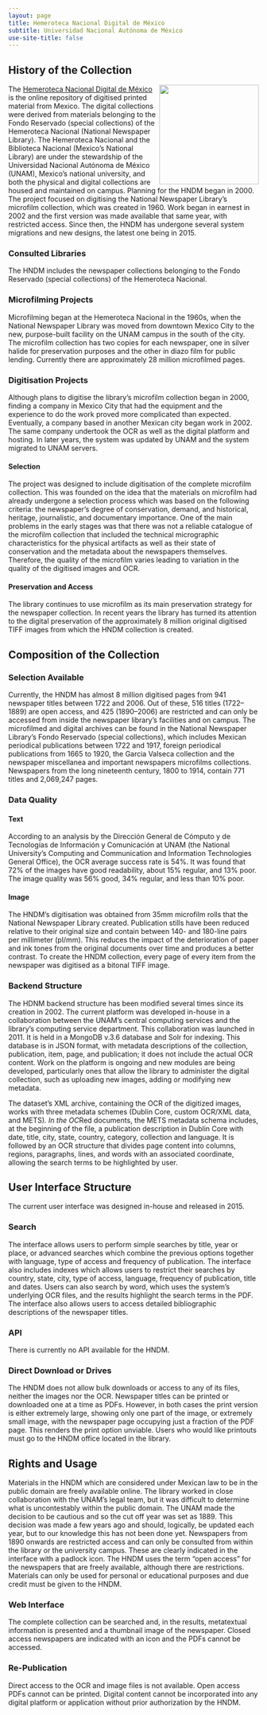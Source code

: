 ```yaml
---
layout: page
title: Hemeroteca Nacional Digital de México
subtitle: Universidad Nacional Autónoma de México
use-site-title: false
---
```


## History of the Collection

<img src="https://www.unamenlinea.unam.mx/recursos/img/81165/default_biblioteca.jpg" width="200" height="200" align="right">The [Hemeroteca Nacional Digital de México](http://www.hndm.unam.mx/index.php/es/) is the online repository of
digitised printed material from Mexico. The digital collections were
derived from materials belonging to the Fondo Reservado (special
collections) of the Hemeroteca Nacional (National Newspaper Library).
The Hemeroteca Nacional and the Biblioteca Nacional (Mexico’s National
Library) are under the stewardship of the Universidad Nacional Autónoma
de México (UNAM), Mexico’s national university, and both the physical
and digital collections are housed and maintained on campus. Planning
for the HNDM began in 2000. The project focused on digitising the
National Newspaper Library’s microfilm collection, which was created in 1960. 
Work began in earnest in 2002 and the first version was made
available that same year, with restricted access. Since then, the HNDM
has undergone several system migrations and new designs, the latest one
being in 2015.

### Consulted Libraries

The HNDM includes the newspaper collections belonging to the Fondo
Reservado (special collections) of the Hemeroteca Nacional.

### Microfilming Projects

Microfilming began at the Hemeroteca Nacional in the 1960s, when the
National Newspaper Library was moved from downtown Mexico City to the
new, purpose-built facility on the UNAM campus in the south of the city.
The microfilm collection has two copies for each newspaper, one in
silver halide for preservation purposes and the other in diazo film for
public lending. Currently there are approximately 28 million microfilmed
pages.

### Digitisation Projects

Although plans to digitise the library’s microfilm collection began in
2000, finding a company in Mexico City that had the equipment and the
experience to do the work proved more complicated than expected.
Eventually, a company based in another Mexican city began work in 2002.
The same company undertook the OCR as well as the digital platform and
hosting. In later years, the system was updated by UNAM and the system
migrated to UNAM servers.

#### Selection

The project was designed to include digitisation of the complete
microfilm collection. This was founded on the idea that the materials on
microfilm had already undergone a selection process which was based on
the following criteria: the newspaper’s degree of conservation, demand,
and historical, heritage, journalistic, and documentary importance. One
of the main problems in the early stages was that there was not a
reliable catalogue of the microfilm collection that included the
technical micrographic characteristics for the physical artifacts as
well as their state of conservation and the metadata about the
newspapers themselves. Therefore, the quality of the microfilm varies
leading to variation in the quality of the digitised images and OCR.

#### Preservation and Access

The library continues to use microfilm as its main preservation strategy
for the newspaper collection. In recent years the library has turned its
attention to the digital preservation of the approximately 8 million
original digitised TIFF images from which the HNDM collection is
created.

## Composition of the Collection

### Selection Available

Currently, the HNDM has almost 8 million digitised pages from 941
newspaper titles between 1722 and 2006. Out of these, 516 titles
(1722–1889) are open access, and 425 (1890–2006) are restricted and
can only be accessed from inside the newspaper library’s facilities and
on campus. The microfilmed and digital archives can be found in the
National Newspaper Library’s Fondo Reservado (special collections),
which includes Mexican periodical publications between 1722 and 1917,
foreign periodical publications from 1665 to 1920, the Garcia Valseca
collection and the newspaper miscellanea and important newspapers
microfilms collections. Newspapers from the long nineteenth century,
1800 to 1914, contain 771 titles and 2,069,247 pages.

### Data Quality

#### Text

According to an analysis by the Dirección General de Cómputo y de
Tecnologías de Información y Comunicación at UNAM (the National
University’s Computing and Communication and Information Technologies
General Office), the OCR average success rate is 54%. It was found that
72% of the images have good readability, about 15% regular, and 13%
poor. The image quality was 56% good, 34% regular, and less than 10%
poor.

#### Image

The HNDM’s digitisation was obtained from 35mm microfilm rolls that the
National Newspaper Library created. Publication stills have been reduced
relative to their original size and contain between 140- and 180-line
pairs per millimeter (pl/mm). This reduces the impact of the
deterioration of paper and ink tones from the original documents over
time and produces a better contrast. To create the HNDM collection,
every page of every item from the newspaper was digitised as a bitonal
TIFF image.

### Backend Structure

The HDNM backend structure has been modified several times since its
creation in 2002. The current platform was developed in-house in a
collaboration between the UNAM’s central computing services and the
library’s computing service department. This collaboration was launched
in 2011. It is held in a MongoDB v.3.6 database and Solr for indexing.
This database is in JSON format, with metadata descriptions of the
collection, publication, item, page, and publication; it does not
include the actual OCR content. Work on the platform is ongoing and new
modules are being developed, particularly ones that allow the library to
administer the digital collection, such as uploading new images, adding
or modifying new metadata.

The dataset’s XML archive, containing the OCR of the digitized images,
works with three metadata schemes (Dublin Core, custom OCR/XML data, and
METS)*. In the OC*Red documents, the METS metadata schema includes, at
the beginning of the file, a publication description in Dublin Core with
date, title, city, state, country, category, collection and language. It
is followed by an OCR structure that divides page content into columns,
regions, paragraphs, lines, and words with an associated coordinate,
allowing the search terms to be highlighted by user.

## User Interface Structure

The current user interface was designed in-house and released in 2015.

### Search

The interface allows users to perform simple searches by title, year or
place, or advanced searches which combine the previous options together
with language, type of access and frequency of publication. The
interface also includes indexes which allows users to restrict their
searches by country, state, city, type of access, language, frequency of
publication, title and dates. Users can also search by word, which uses
the system’s underlying OCR files, and the results highlight the search
terms in the PDF. The interface also allows users to access detailed
bibliographic descriptions of the newspaper titles.

### API

There is currently no API available for the HNDM.

### Direct Download or Drives

The HNDM does not allow bulk downloads or access to any of its files,
neither the images nor the OCR. Newspaper titles can be printed or
downloaded one at a time as PDFs. However, in both cases the print
version is either extremely large, showing only one part of the image,
or extremely small image, with the newspaper page occupying just a
fraction of the PDF page. This renders the print option unviable. Users
who would like printouts must go to the HNDM office located in the
library.

## Rights and Usage

Materials in the HNDM which are considered under Mexican law to be in
the public domain are freely available online. The library worked in
close collaboration with the UNAM’s legal team, but it was difficult to
determine what is uncontestably within the public domain. The UNAM made
the decision to be cautious and so the cut off year was set as 1889.
This decision was made a few years ago and should, logically, be updated
each year, but to our knowledge this has not been done yet. Newspapers
from 1890 onwards are restricted access and can only be consulted from
within the library or the university campus. These are clearly indicated
in the interface with a padlock icon. The HNDM uses the term “open
access” for the newspapers that are freely available, although there are
restrictions. Materials can only be used for personal or educational
purposes and due credit must be given to the HNDM.

### Web Interface

The complete collection can be searched and, in the results, metatextual
information is presented and a thumbnail image of the newspaper. Closed
access newspapers are indicated with an icon and the PDFs cannot be
accessed.

### Re-Publication

Direct access to the OCR and image files is not available. Open access
PDFs cannot can be printed. Digital content cannot be incorporated into
any digital platform or application without prior authorization by the
HNDM.
